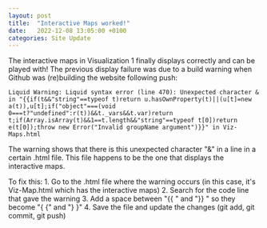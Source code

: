 ```yaml
---
layout: post
title:  "Interactive Maps worked!"
date:   2022-12-08 13:05:00 +0100
categories: Site Update
---
```


The interactive maps in Visualization 1 finally displays correctly and can be played with! The previous display failure was due to a build warning when Github was (re)building the website following push:

```
Liquid Warning: Liquid syntax error (line 470): Unexpected character & in "{{if(t&&"string"==typeof t)return u.hasOwnProperty(t)||(u[t]=new a(t)),u[t];if("object"===(void 0===t?"undefined":r(t))&&t._vars&&t.var)return t;if(Array.isArray(t)&&1==t.length&&"string"==typeof t[0])return e(t[0]);throw new Error("Invalid groupName argument")}}" in Viz-Maps.html
```

The warning shows that there is this unexpected character "&" in a line in a certain .html file. This file happens to be the one that displays the interactive maps.

To fix this:
    1. Go to the .html file where the warning occurs (in this case, it's Viz-Map.html which has the interactive maps) 
    2. Search for the code line that gave the warning 
    3. Add a space between "\{\{ " and "\}\} " so they become "{ {" and "} }" 
    4. Save the file and update the changes (git add, git commit, git push) 